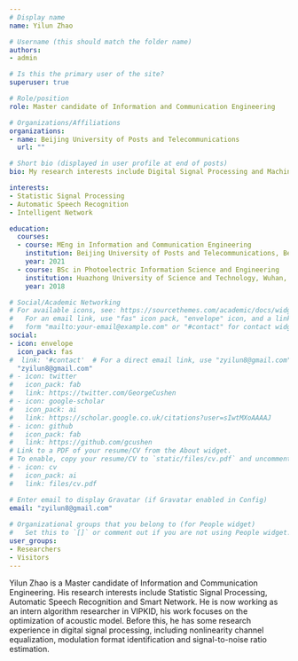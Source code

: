 ```yaml
---
# Display name
name: Yilun Zhao

# Username (this should match the folder name)
authors:
- admin

# Is this the primary user of the site?
superuser: true

# Role/position
role: Master candidate of Information and Communication Engineering

# Organizations/Affiliations
organizations:
- name: Beijing University of Posts and Telecommunications
  url: ""

# Short bio (displayed in user profile at end of posts)
bio: My research interests include Digital Signal Processing and Machine Learning

interests:
- Statistic Signal Processing
- Automatic Speech Recognition
- Intelligent Network

education:
  courses:
  - course: MEng in Information and Communication Engineering
    institution: Beijing University of Posts and Telecommunications, Beijing, China
    year: 2021
  - course: BSc in Photoelectric Information Science and Engineering 
    institution: Huazhong University of Science and Technology, Wuhan, China
    year: 2018

# Social/Academic Networking
# For available icons, see: https://sourcethemes.com/academic/docs/widgets/#icons
#   For an email link, use "fas" icon pack, "envelope" icon, and a link in the
#   form "mailto:your-email@example.com" or "#contact" for contact widget.
social:
- icon: envelope
  icon_pack: fas
#  link: '#contact'  # For a direct email link, use "zyilun8@gmail.com".
  "zyilun8@gmail.com"
# - icon: twitter
#   icon_pack: fab
#   link: https://twitter.com/GeorgeCushen
# - icon: google-scholar
#   icon_pack: ai
#   link: https://scholar.google.co.uk/citations?user=sIwtMXoAAAAJ
# - icon: github
#   icon_pack: fab
#   link: https://github.com/gcushen
# Link to a PDF of your resume/CV from the About widget.
# To enable, copy your resume/CV to `static/files/cv.pdf` and uncomment the lines below.  
# - icon: cv
#   icon_pack: ai
#   link: files/cv.pdf

# Enter email to display Gravatar (if Gravatar enabled in Config)
email: "zyilun8@gmail.com"
  
# Organizational groups that you belong to (for People widget)
#   Set this to `[]` or comment out if you are not using People widget.  
user_groups:
- Researchers
- Visitors
---
```


Yilun Zhao is a Master candidate of Information and Communication Engineering. His research interests include Statistic Signal Processing, Automatic Speech Recognition and Smart Network. He is now working as an intern algorithm researcher in VIPKID, his work focuses on the optimization of acoustic model. Before this, he has some research experience in digital signal processing, including nonlinearity channel equalization, modulation format identification and signal-to-noise ratio estimation.
